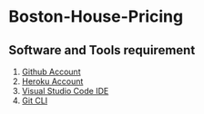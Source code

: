 # Boston-House-Pricing

## Software and Tools requirement

1. [Github Account](https://github.com)
2. [Heroku Account](https://heroku.com)
3. [Visual Studio Code IDE](https://code.visualstudio.com/)
4. [Git CLI](https://git-scm.com/book/en/v2/Getting-Started-The-Command-Line)